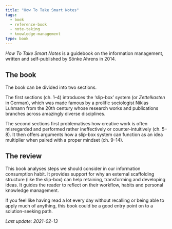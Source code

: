 ```yaml
---
title: "How To Take Smart Notes"
tags:
  - book 
  - reference-book 
  - note-taking
  - knowledge-management
type: book
---
```


*How To Take Smart Notes* is a guidebook on the information management, written and self-published by Sönke Ahrens in 2014.

## The book

The book can be divided into two sections.

The first sections (ch. 1–4) introduces the ‘slip-box’ system (or *Zettelkasten* in German), which was made famous by a prolific sociologist Niklas Luhmann from the 20th century whose research works and publications branches across amazingly diverse disciplines.

The second sections first problematises how creative work is often misregarded and performed rather ineffectively or counter-intuitively (ch. 5–8). It then offers arguments how a slip-box system can function as an idea multiplier when paired with a proper mindset (ch. 9–14).

## The review

This book analyses steps we should consider in our information consumption habit. It provides support for why an external scaffolding structure (like the slip-box) can help retaining, transforming and developing ideas. It guides the reader to reflect on their workflow, habits and personal knowledge management.

If you feel like having read a lot every day without recalling or being able to apply much of anything, this book could be a good entry point on to a solution-seeking path.

*Last update: 2021-02-13*
